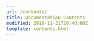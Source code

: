 ```yaml
---
url: /contents/
title: Documentation Contents
modified: 2018-11-21T20:40:00Z
template: contents.html
---
```

